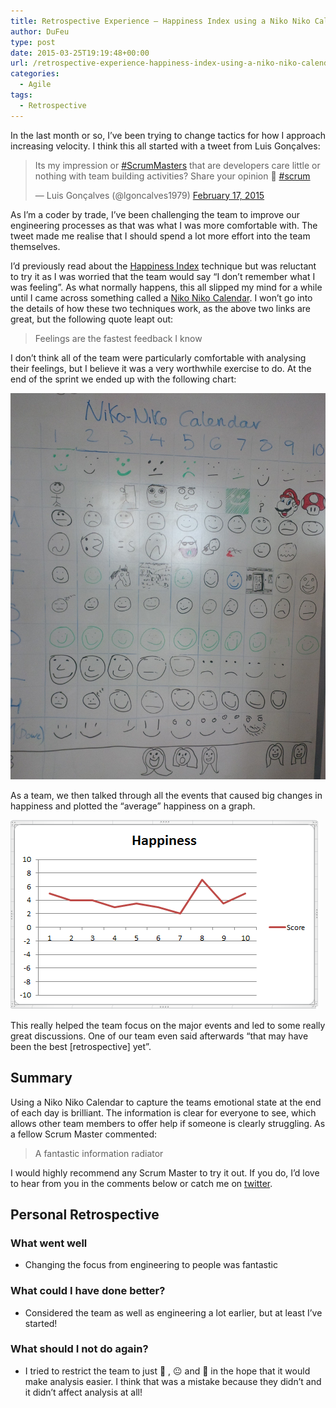 ```yaml
---
title: Retrospective Experience – Happiness Index using a Niko Niko Calendar
author: DuFeu
type: post
date: 2015-03-25T19:19:48+00:00
url: /retrospective-experience-happiness-index-using-a-niko-niko-calendar/
categories:
  - Agile
tags:
  - Retrospective
---
```


In the last month or so, I&#8217;ve been trying to change tactics for how I approach increasing velocity. I think this all started with a tweet from Luis Gonçalves:

<blockquote class="twitter-tweet" width="550">
  <p>
    Its my impression or <a href="https://twitter.com/hashtag/ScrumMasters?src=hash">#ScrumMasters</a> that are developers care little or nothing with team building activities? Share your opinion 🙂 <a href="https://twitter.com/hashtag/scrum?src=hash">#scrum</a>
  </p>
  
  <p>
    &mdash; Luis Gonçalves (@lgoncalves1979) <a href="https://twitter.com/lgoncalves1979/status/567599147273191424">February 17, 2015</a>
  </p>
</blockquote>

As I&#8217;m a coder by trade, I&#8217;ve been challenging the team to improve our engineering processes as that was what I was more comfortable with. The tweet made me realise that I should spend a lot more effort into the team themselves.

I&#8217;d previously read about the [Happiness Index][1] technique but was reluctant to try it as I was worried that the team would say &#8220;I don&#8217;t remember what I was feeling&#8221;. As what normally happens, this all slipped my mind for a while until I came across something called a [Niko Niko Calendar][2]. I won&#8217;t go into the details of how these two techniques work, as the above two links are great, but the following quote leapt out:

> Feelings are the fastest feedback I know

I don&#8217;t think all of the team were particularly comfortable with analysing their feelings, but I believe it was a very worthwhile exercise to do. At the end of the sprint we ended up with the following chart:

![Niko Niko Calendar](../../images/2015/03/NikoNiko.jpg "Niko Niko Calendar")

As a team, we then talked through all the events that caused big changes in happiness and plotted the &#8220;average&#8221; happiness on a graph.

![Happiness Index Graph](../../images/2015/03/HappinessIndex.png "Happiness Index Graph")

This really helped the team focus on the major events and led to some really great discussions. One of our team even said afterwards &#8220;that may have been the best [retrospective] yet&#8221;.

## Summary

Using a Niko Niko Calendar to capture the teams emotional state at the end of each day is brilliant. The information is clear for everyone to see, which allows other team members to offer help if someone is clearly struggling. As a fellow Scrum Master commented:

> A fantastic information radiator

I would highly recommend any Scrum Master to try it out. If you do, I&#8217;d love to hear from you in the comments below or catch me on [twitter][3].

## Personal Retrospective

### What went well

- Changing the focus from engineering to people was fantastic

### What could I have done better?

- Considered the team as well as engineering a lot earlier, but at least I&#8217;ve started!

### What should I not do again?

- I tried to restrict the team to just 🙂 , 😐 and 🙁 in the hope that it would make analysis easier. I think that was a mistake because they didn&#8217;t and it didn&#8217;t affect analysis at all!

[1]: http://www.scruminc.com/happiness-metric-wave-of-future/
[2]: http://agiletrail.com/2011/09/12/how-to-track-the-teams-mood-with-a-niko-niko-calendar/
[3]: https://www.twitter.com/mattdufeu
